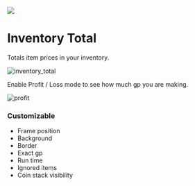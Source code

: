 ![](https://raw.githubusercontent.com/erversteeg/inventorytotal/master/icon.png?size=128)

# Inventory Total
Totals item prices in your inventory.

![inventory_total](https://user-images.githubusercontent.com/2341316/236947177-887750e0-9ebe-4af0-903c-9d1bcccba76e.png)

Enable Profit / Loss mode to see how much gp you are making.

![profit](https://user-images.githubusercontent.com/2341316/236949265-eee7220c-159d-4d26-a28e-eaa0e56fb0ce.png)


### Customizable
* Frame position
* Background
* Border
* Exact gp
* Run time
* Ignored items
* Coin stack visibility


